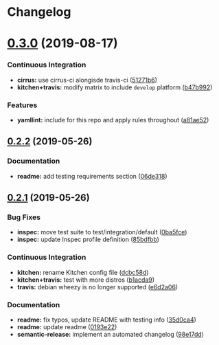 # Changelog

# [0.3.0](https://github.com/saltstack-formulas/syslog-ng-formula/compare/v0.2.2...v0.3.0) (2019-08-17)


### Continuous Integration

* **cirrus:** use cirrus-ci alongisde travis-ci ([51271b6](https://github.com/saltstack-formulas/syslog-ng-formula/commit/51271b6))
* **kitchen+travis:** modify matrix to include `develop` platform ([b47b992](https://github.com/saltstack-formulas/syslog-ng-formula/commit/b47b992))


### Features

* **yamllint:** include for this repo and apply rules throughout ([a81ae52](https://github.com/saltstack-formulas/syslog-ng-formula/commit/a81ae52))

## [0.2.2](https://github.com/saltstack-formulas/syslog-ng-formula/compare/v0.2.1...v0.2.2) (2019-05-26)


### Documentation

* **readme:** add testing requirements section ([06de318](https://github.com/saltstack-formulas/syslog-ng-formula/commit/06de318))

## [0.2.1](https://github.com/saltstack-formulas/syslog-ng-formula/compare/v0.2.0...v0.2.1) (2019-05-26)


### Bug Fixes

* **inspec:** move test suite to test/integration/default ([0ba5fce](https://github.com/saltstack-formulas/syslog-ng-formula/commit/0ba5fce))
* **inspec:** update Inspec profile definition ([85bdfbb](https://github.com/saltstack-formulas/syslog-ng-formula/commit/85bdfbb))


### Continuous Integration

* **kitchen:** rename Kitchen config file ([dcbc58d](https://github.com/saltstack-formulas/syslog-ng-formula/commit/dcbc58d))
* **kitchen+travis:** test with more distros ([b1acda9](https://github.com/saltstack-formulas/syslog-ng-formula/commit/b1acda9))
* **travis:** debian wheezy is no longer supported ([e6d2a06](https://github.com/saltstack-formulas/syslog-ng-formula/commit/e6d2a06))


### Documentation

* **readme:** fix typos, update README with testing info ([35d0ca4](https://github.com/saltstack-formulas/syslog-ng-formula/commit/35d0ca4))
* **readme:** update readme ([0193e22](https://github.com/saltstack-formulas/syslog-ng-formula/commit/0193e22))
* **semantic-release:** implement an automated changelog ([98e17dd](https://github.com/saltstack-formulas/syslog-ng-formula/commit/98e17dd))
